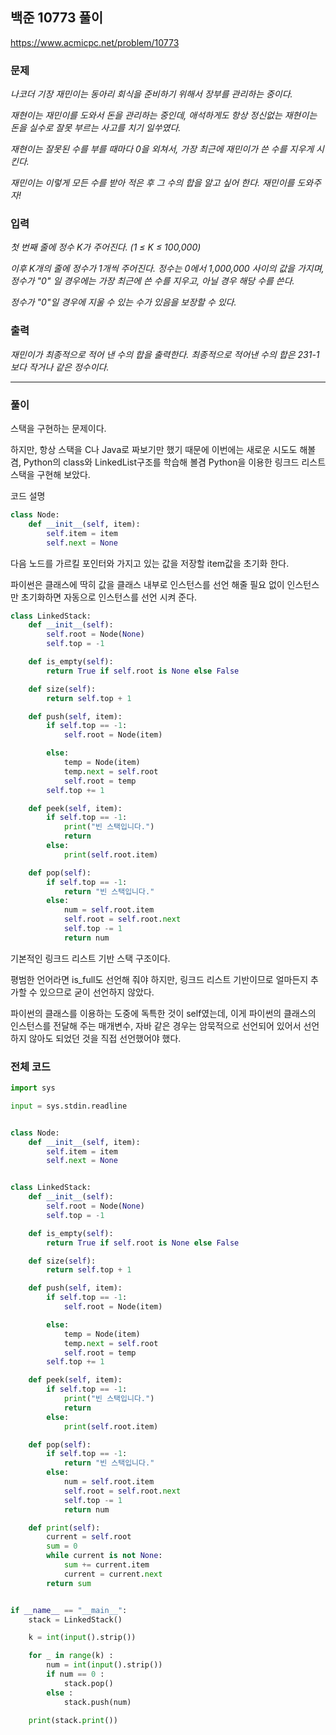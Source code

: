 ## 백준 10773 풀이

https://www.acmicpc.net/problem/10773

### 문제

*나코더 기장 재민이는 동아리 회식을 준비하기 위해서 장부를 관리하는 중이다.*

*재현이는 재민이를 도와서 돈을 관리하는 중인데, 애석하게도 항상 정신없는 재현이는 돈을 실수로 잘못 부르는 사고를 치기 일쑤였다.*

*재현이는 잘못된 수를 부를 때마다 0을 외쳐서, 가장 최근에 재민이가 쓴 수를 지우게 시킨다.*

*재민이는 이렇게 모든 수를 받아 적은 후 그 수의 합을 알고 싶어 한다. 재민이를 도와주자!*

### 입력

*첫 번째 줄에 정수 K가 주어진다. (1 ≤ K ≤ 100,000)*

*이후 K개의 줄에 정수가 1개씩 주어진다. 정수는 0에서 1,000,000 사이의 값을 가지며, 정수가 "0" 일 경우에는 가장 최근에 쓴 수를 지우고, 아닐 경우 해당 수를 쓴다.*

*정수가 "0"일 경우에 지울 수 있는 수가 있음을 보장할 수 있다.*

### 출력

*재민이가 최종적으로 적어 낸 수의 합을 출력한다. 최종적으로 적어낸 수의 합은 231-1보다 작거나 같은 정수이다.*

***

### 풀이

스택을 구현하는 문제이다.

하지만, 항상 스택을 C나 Java로 짜보기만 했기 때문에 이번에는 새로운 시도도 해볼겸, Python의 class와 LinkedList구조를 학습해 볼겸 Python을 이용한 링크드 리스트 스택을 구현해 보았다.



코드 설명

```python
class Node:
    def __init__(self, item):
        self.item = item
        self.next = None
```

다음 노드를 가르킬 포인터와 가지고 있는 값을 저장할 item값을 초기화 한다.

파이썬은 클래스에 딱히 값을 클래스 내부로 인스턴스를 선언 해줄 필요 없이 인스턴스만 초기화하면 자동으로 인스턴스를 선언 시켜 준다.



```python
class LinkedStack:
    def __init__(self):
        self.root = Node(None)
        self.top = -1

    def is_empty(self):
        return True if self.root is None else False

    def size(self):
        return self.top + 1

    def push(self, item):
        if self.top == -1:
            self.root = Node(item)

        else:
            temp = Node(item)
            temp.next = self.root
            self.root = temp
        self.top += 1

    def peek(self, item):
        if self.top == -1:
            print("빈 스택입니다.")
            return
        else:
            print(self.root.item)

    def pop(self):
        if self.top == -1:
            return "빈 스택입니다."
        else:
            num = self.root.item
            self.root = self.root.next
            self.top -= 1
            return num
```

기본적인 링크드 리스트 기반 스택 구조이다.

평범한 언어라면 is_full도 선언해 줘야 하지만, 링크드 리스트 기반이므로 얼마든지 추가할 수 있으므로 굳이 선언하지 않았다.



파이썬의 클래스를 이용하는 도중에 독특한 것이 self였는데, 이게 파이썬의 클래스의 인스턴스를 전달해 주는 매개변수, 자바 같은 경우는 암묵적으로 선언되어 있어서 선언하지 않아도 되었던 것을 직접 선언했어야 했다.





### 전체 코드

```python
import sys

input = sys.stdin.readline


class Node:
    def __init__(self, item):
        self.item = item
        self.next = None


class LinkedStack:
    def __init__(self):
        self.root = Node(None)
        self.top = -1

    def is_empty(self):
        return True if self.root is None else False

    def size(self):
        return self.top + 1

    def push(self, item):
        if self.top == -1:
            self.root = Node(item)

        else:
            temp = Node(item)
            temp.next = self.root
            self.root = temp
        self.top += 1

    def peek(self, item):
        if self.top == -1:
            print("빈 스택입니다.")
            return
        else:
            print(self.root.item)

    def pop(self):
        if self.top == -1:
            return "빈 스택입니다."
        else:
            num = self.root.item
            self.root = self.root.next
            self.top -= 1
            return num

    def print(self):
        current = self.root
        sum = 0
        while current is not None:
            sum += current.item
            current = current.next
        return sum


if __name__ == "__main__":
    stack = LinkedStack()

    k = int(input().strip())

    for _ in range(k) :
        num = int(input().strip())
        if num == 0 :
            stack.pop()
        else :
            stack.push(num)

    print(stack.print())
```



